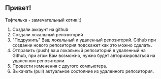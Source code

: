 ## Привет!

Тефтелька - замечательный котик!;)


1. Создали аккаунт на github
2. Создали локальный репозиторий
3. "Подружить" Ваш локальный и удаленный репозиторий. Github при создании нового репозитория подскажет как это можно сделать.
4. Отправить (push) ваш локальный репозиторий в удаленный на Github, при этом Вам возможно, нужно будет авторизироваться на удаленном репозитории.
5. Провести изменения с другого компьютера.
6. Выкачать (pull) актуальное состояние из удаленного репозитория.
